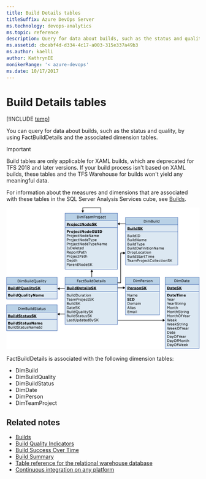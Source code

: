 ```yaml
---
title: Build Details tables
titleSuffix: Azure DevOps Server 
ms.technology: devops-analytics
ms.topic: reference
description: Query for data about builds, such as the status and quality.
ms.assetid: cbcabf4d-d334-4c17-a003-315e337a49b3
ms.author: kaelli
author: KathrynEE
monikerRange: '< azure-devops'
ms.date: 10/17/2017
---
```



# Build Details tables

[!INCLUDE [temp](../includes/tfs-report-platform-version.md)]

You can query for data about builds, such as the status and quality, by using FactBuildDetails and the associated dimension tables.  

> [!IMPORTANT]  
> Build tables are only applicable for XAML builds, which are deprecated for TFS 2018 and later versions. If your build process isn't based on XAML builds, these tables and the TFS Warehouse for builds won't yield any meaningful data.    

For information about the measures and dimensions that are associated with these tables in the SQL Server Analysis Services cube, see [Builds](perspective-build-analyze-report-build-details-coverage.md).  
  
 ![Tables for Builds](media/teamproj_factbuilddetails.png "TeamProj_FactBuildDetails")  
  
 FactBuildDetails is associated with the following dimension tables:  
  
-   DimBuild  
-   DimBuildQuality    
-   DimBuildStatus    
-   DimDate    
-   DimPerson    
-   DimTeamProject  
  
## Related notes
-  [Builds](perspective-build-analyze-report-build-details-coverage.md)   
-  [Build Quality Indicators](build-quality-indicators-report.md)   
-  [Build Success Over Time](build-success-over-time-report.md)   
-  [Build Summary](build-summary-report.md)   
-  [Table reference for the relational warehouse database](table-reference-relational-warehouse-database.md) 
- [Continuous integration on any platform](../../pipelines/get-started/what-is-azure-pipelines.md)